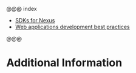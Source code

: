 @@@ index

* [SDKs for Nexus](sdk.md)
* [Web applications development best practices](web-applications-standards.md)

@@@

# Additional Information
